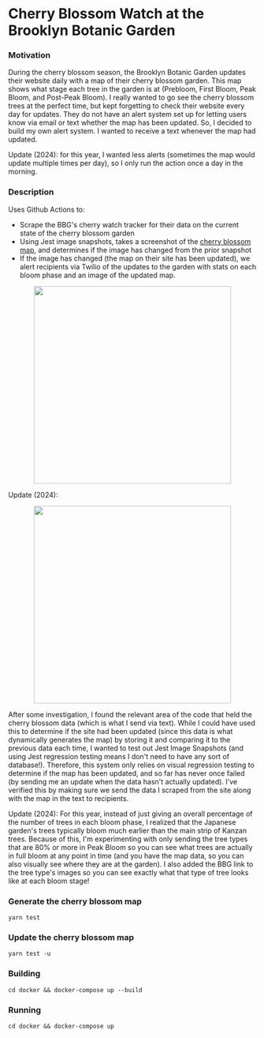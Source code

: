 # Cherry Blossom Watch at the Brooklyn Botanic Garden

### Motivation

During the cherry blossom season, the Brooklyn Botanic Garden updates their website daily with a map of their cherry blossom garden. This map shows what stage each tree in the garden is at (Prebloom, First Bloom, Peak Bloom, and Post-Peak Bloom). I really wanted to go see the cherry blossom trees at the perfect time, but kept forgetting to check their website every day for updates. They do not have an alert system set up for letting users know via email or text whether the map has been updated. So, I decided to build my own alert system. I wanted to receive a text whenever the map had updated.

Update (2024): for this year, I wanted less alerts (sometimes the map would update multiple times per day), so I only run the action once a day in the morning. 

### Description

Uses Github Actions to:
- Scrape the BBG's cherry watch tracker for their data on the current state of the cherry blossom garden
- Using Jest image snapshots, takes a screenshot of the [cherry blossom map](https://www.bbg.org/collections/cherries), and determines if the image has changed from the prior snapshot
- If the image has changed (the map on their site has been updated), we alert recipients via Twilio of the updates to the garden with stats on each bloom phase and an image of the updated map.

<p align="center">
  <img src="https://user-images.githubusercontent.com/25395806/165341846-239d6da7-7f31-4266-893f-f6c4340243ed.PNG" width="400" height="auto">
</p>

Update (2024):
<p align="center">
  <img src="https://github.com/jennyckaplan/cherrywatch/assets/25395806/7dbfc3b5-7387-4c15-9591-f064fca1ad26" width="400" height="auto">
</p>


After some investigation, I found the relevant area of the code that held the cherry blossom data (which is what I send via text). While I could have used this to determine if the site had been updated (since this data is what dynamically generates the map) by storing it and comparing it to the previous data each time, I wanted to test out Jest Image Snapshots (and using Jest regression testing means I don't need to have any sort of database!). Therefore, this system only relies on visual regression testing to determine if the map has been updated, and so far has never once failed (by sending me an update when the data hasn't actually updated). I've verified this by making sure we send the data I scraped from the site along with the map in the text to recipients.

Update (2024): For this year, instead of just giving an overall percentage of the number of trees in each bloom phase, I realized that the Japanese garden's trees typically bloom much earlier than the main strip of Kanzan trees. Because of this, I'm experimenting with only sending the tree types that are 80% or more in Peak Bloom so you can see what trees are actually in full bloom at any point in time (and you have the map data, so you can also visually see where they are at the garden). I also added the BBG link to the tree type's images so you can see exactly what that type of tree looks like at each bloom stage!

### Generate the cherry blossom map
`yarn test`

### Update the cherry blossom map
`yarn test -u`

### Building

`cd docker && docker-compose up --build`

### Running

`cd docker && docker-compose up`
